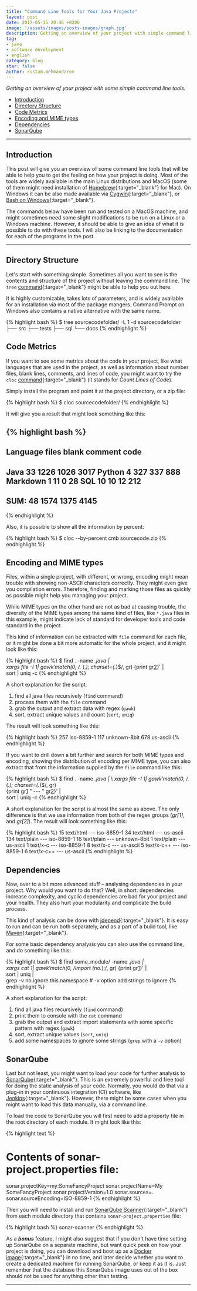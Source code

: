 ```yaml
---
title: "Command Line Tools for Your Java Projects"
layout: post
date: 2017-05-15 20:46 +0200
image: '/assets/images/posts-images/graph.jpg'
description: Getting an overview of your project with simple command line tools.
tag:
- java
- software development
- english
category: blog
star: false
author: rustam.mehmandarov
---
```


_Getting an overview of your project with some simple command line tools._

- [Introduction](#introduction)
- [Directory Structure](#directory-structure)
- [Code Metrics](#code-metrics)
- [Encoding and MIME types](#encoding-and-mime-types)
- [Dependencies](#dependencies)
- [SonarQube](#sonarqube)

---

## Introduction
This post will give you an overview of some command line tools that will be able to help you to get the feeling on how your project is doing. Most of the tools are widely available in the main Linux distributions and MacOS (some of them might need installation of [Homebrew][3]{:target="_blank"} for Mac). On Windows it can be also made available via [Cygwin][2]{:target="_blank"}, or [Bash on Windows][1]{:target="_blank"}.

The commands below have been run and tested on a MacOS machine, and might sometimes need some slight modifications to be run on a Linux or a Windows machine. However, it should be able to give an idea of what it is possible to do with these tools. I will also be linking to the documentation for each of the programs in the post. 

---

## Directory Structure
Let's start with something simple. Sometimes all you want to see is the contents and structure of the project without leaving the command line. The `tree` [command][4]{:target="_blank"} might be able to help you out here. 

It is highly customizable, takes lots of parameters, and is widely available for an installation via most of the package mangers. Command Prompt on Windows also contains a native alternative with the same name.

{% highlight bash %}
$ tree sourcecodefolder/ -L 1 -d
sourcecodefolder
├── src
├── tests
├── sql
└── docs
{% endhighlight %}


## Code Metrics
If you want to see some metrics about the code in your project, like what languages that are used in the project, as well as information about number files, blank lines, comments, and lines of code, you might want to try the `cloc` [command][5]{:target="_blank"} (it stands for *Count Lines of Code*).

Simply install the program and point it at the project directory, or a zip file:

{% highlight bash %}
$ cloc sourcecodefolder/
{% endhighlight %}

It will give you a result that might look something like this:

{% highlight bash %}
-------------------------------------------------------------------------------
Language                     files          blank        comment           code
-------------------------------------------------------------------------------
Java                            33           1226           1026           3017
Python                           4            327            337            888
Markdown                         1             11              0             28
SQL                             10             10             12            212
-------------------------------------------------------------------------------
SUM:                            48           1574           1375           4145
-------------------------------------------------------------------------------
{% endhighlight %}

Also, it is possible to show all the information by percent:

{% highlight bash %}
$ cloc --by-percent cmb sourcecode.zip
{% endhighlight %}

## Encoding and MIME types

Files, within a single project, with different, or wrong, encoding might mean trouble with showing non-ASCII characters correctly. They might even give you compilation errors. Therefore, finding and marking those files as quickly as possible might help you managing your project. 

While MIME types on the other hand are not as bad at causing trouble, the diversity of the MIME types among the same kind of files, like `*.java` files in this example, might indicate lack of standard for developer tools and code standard in the project. 

This kind of information can be extracted with `file` command for each file, or it might be done a bit more automatic for the whole project, and it might look like this: 

{% highlight bash %}
$ find . -name *.java | \
    xargs file -I $1 | \ 
    gawk 'match($0, /.* (.*); charset=(.*)$/, gr) {print gr[2]}' | \
    sort | uniq -c
{% endhighlight %}

A short explanation for the script:

1. find all java files recursively (`find` command)
2. process them with the `file` command
3. grab the output and extract data with regex (`gawk`)
4. sort, extract unique values and count (`sort`, `uniq`)

The result will look something like this:

{% highlight bash %}
 257 iso-8859-1
 117 unknown-8bit
 678 us-ascii
{% endhighlight %}

If you want to drill down a bit further and search for both MIME types and encoding, showing the distribution of encoding per MIME type, you can also extract that from the information supplied by the `file` command like this:

{% highlight bash %}
$ find . -name *.java | \ 
    xargs file -I $1 | \
    gawk 'match($0, /.* (.*); charset=(.*)$/, gr) \
    {print gr[1] " --- " gr[2]}' | \
    sort | uniq -c
{% endhighlight %}

A short explanation for the script is almost the same as above. The only difference is that we use information from both of the regex groups (*gr\[1\]*, and *gr\[2\]*). The result will look something like this:

{% highlight bash %}
  15 text/html --- iso-8859-1
  34 text/html --- us-ascii
 134 text/plain --- iso-8859-1
  16 text/plain --- unknown-8bit
   1 text/plain --- us-ascii
   1 text/x-c --- iso-8859-1
   8 text/x-c --- us-ascii
   5 text/x-c++ --- iso-8859-1
   6 text/x-c++ --- us-ascii
{% endhighlight %}

## Dependencies
Now, over to a bit more advanced stuff – analysing dependencies in your project. Why would you want to do that? Well, in short: dependencies increase complexity, and cyclic dependencies are bad for your project and your health. They also hurt your modularity and complicate the build process.

This kind of analysis can be done with [jdepend][6]{:target="_blank"}. It is easy to run and can be run both separately, and as a part of a build tool, like [Maven][7]{:target="_blank"}. 

For some basic dependency analysis you can also use the command line, and do something like this:

{% highlight bash %}
$ find some_module/ -name *.java | \
    xargs cat $1 | \
    gawk 'match($0, /import (no.*);/, gr) {print gr[1]}' | \
    sort | uniq  | \
    grep -v no.ignore.this.namespace # -v option add strings to ignore
{% endhighlight %}

A short explanation for the script:

1. find all java files recursively (`find` command)
2. print them to console with the `cat` command
3. grab the output and extract import statements with some specific pattern with regex (`gawk`)
4. sort, extract unique values (`sort`, `uniq`)
5. add some namespaces to ignore some strings (`grep` with a `-v` option)

## SonarQube
Last but not least, you might want to load your code for further analysis to [SonarQube][8]{:target="_blank"}. This is an extremely powerful and free tool for doing the static analysis of your code. Normally, you would do that via a plug-in in your continuous integration (CI) software, like [Jenkins][9]{:target="_blank"}. However, there might be some cases when you might want to load this data manually, via a command line.

To load the code to SonarQube you will first need to add a property file in the root directory of each module. It might look like this:

{% highlight text %}
# Contents of sonar-project.properties file:
sonar.projectKey=my:SomeFancyProject
sonar.projectName=My SomeFancyProject
sonar.projectVersion=1.0
sonar.sources=.
sonar.sourceEncoding=ISO-8859-1
{% endhighlight %}

Then you will need to install and run [SonarQube Scanner][10]{:target="_blank"} from each module directory that contains `sonar-project.properties` file:

{% highlight bash %}
sonar-scanner
{% endhighlight %}

As a **_bonus_** feature, I might also suggest that if you don't have time setting up SonarQube on a separate machine, but want quick peek on how your project is doing, you can download and boot up as a [Docker image][11]{:target="_blank"} in no time, and later decide whether you want to create a dedicated machine for running SonarQube, or keep it as it is. Just remember that the database this SonarQube image uses out of the box should not be used for anything other than testing.

---

[1]:https://msdn.microsoft.com/en-us/commandline/wsl/about
[2]:http://www.cygwin.com/
[3]:https://brew.sh/
[4]:http://mama.indstate.edu/users/ice/tree/
[5]:https://github.com/AlDanial/cloc
[6]:https://github.com/clarkware/jdepend
[7]:http://www.mojohaus.org/jdepend-maven-plugin/
[8]:https://www.sonarqube.org/
[9]:https://jenkins.io/
[10]:https://docs.sonarqube.org/display/SCAN/Analyzing+with+SonarQube+Scanner
[11]:https://store.docker.com/images/sonarqube